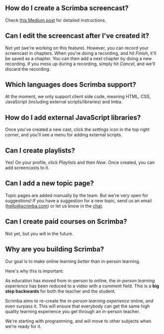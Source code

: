 ## How do I create a Scrimba screencast?
Check [this Medium post](https://medium.com/scrimba/how-to-create-a-scrimba-screencast-e5ca244bc531) for detailed instructions.

## Can I edit the screencast after I've created it?
Not yet (we're working on this feature). However, you can record your screencast in chapters. When you're doing a recording, and hit *Finish*, it'll be saved as a chapter. You can then add a next chapter by doing a new recording. If you mess up during a recording, simply hit *Cancel*, and we'll discard the recording.

## Which languages does Scrimba support?
At the moment, we only support client side code, meaning HTML, CSS, JavaScript (including external scripts/libraries) and Imba.

## How do I add external JavaScript libraries?
Once you've created a new cast, click the *settings* icon in the top right corner, and you'll see a menu for adding external scripts.

## Can I create playlists?
Yes! On your profile, click *Playlists* and then *New*. Once created, you can add screencasts to it.

## Can I add a new topic page?
Topic pages are added manually by the team. But we're very open for suggestions! If you have a suggestion for a new topic, send us an email (hello@scrimba.com) or let us know in the [chat](https://gitter.im/scrimba_community/Lobby?utm_source=share-link&utm_medium=link&utm_campaign=share-link).

## Can I create paid courses on Scrimba?
Not yet, but you will in the future.

## Why are you building Scrimba?
Our goal is to make online learning *better* than in-person learning. 

Here's why this is important:

As education has moved from in-person to online, the *in-person learning experience* has been reduced to a video with a comment field. This is a **big step backwards** for both the teacher and the student. 

Scrimba aims to re-create the *in-person learning experience* online, and even surpass it. This will ensure that everybody can get the same high quality learning experience you get through an in-person teacher.

We're starting with programming, and will move to other subjects when we're ready for it.

